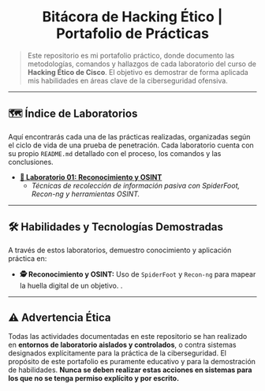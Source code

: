 <div align="center">



# Bitácora de Hacking Ético | Portafolio de Prácticas

</div>

> Este repositorio es mi portafolio práctico, donde documento las metodologías, comandos y hallazgos de cada laboratorio del curso de **Hacking Ético de Cisco**. El objetivo es demostrar de forma aplicada mis habilidades en áreas clave de la ciberseguridad ofensiva.

---

## 🗺️ Índice de Laboratorios

Aquí encontrarás cada una de las prácticas realizadas, organizadas según el ciclo de vida de una prueba de penetración. Cada laboratorio cuenta con su propio `README.md` detallado con el proceso, los comandos y las conclusiones.

* **[📁 Laboratorio 01: Reconocimiento y OSINT](./01-Reconocimiento-y-OSINT/)**
    * *Técnicas de recolección de información pasiva con SpiderFoot, Recon-ng y herramientas OSINT.*






---

## 🛠️ Habilidades y Tecnologías Demostradas

A través de estos laboratorios, demuestro conocimiento y aplicación práctica en:

-   **🕵️ Reconocimiento y OSINT:** Uso de `SpiderFoot` y `Recon-ng` para mapear la huella digital de un objetivo.
.

---

## ⚠️ Advertencia Ética

Todas las actividades documentadas en este repositorio se han realizado en **entornos de laboratorio aislados y controlados**, o contra sistemas designados explícitamente para la práctica de la ciberseguridad. El propósito de este portafolio es puramente educativo y para la demostración de habilidades. **Nunca se deben realizar estas acciones en sistemas para los que no se tenga permiso explícito y por escrito.**



